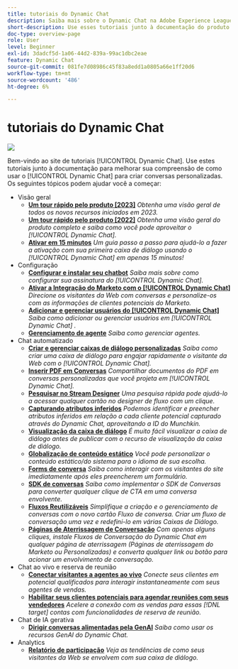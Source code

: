 ```yaml
---
title: tutoriais do Dynamic Chat
description: Saiba mais sobre o Dynamic Chat na Adobe Experience League. Use estes tutoriais junto à documentação para melhorar sua compreensão de como usar o Dynamic Chat para criar conversas personalizadas.
short-description: Use esses tutoriais junto à documentação do produto para melhorar sua compreensão das várias maneiras como o Dynamic Chat pode funcionar para você.
doc-type: overview-page
role: User
level: Beginner
exl-id: 3dadcf5d-1a06-44d2-839a-99ac1dbc2eae
feature: Dynamic Chat
source-git-commit: 081fe7d08986c45f83a8edd1a0805a66e1ff20d6
workflow-type: tm+mt
source-wordcount: '486'
ht-degree: 6%

---
```


# tutoriais do Dynamic Chat

![](assets/dynamic-chat-header.png)

Bem-vindo ao site de tutoriais [!UICONTROL Dynamic Chat]. Use estes tutoriais junto à documentação para melhorar sua compreensão de como usar o [!UICONTROL Dynamic Chat] para criar conversas personalizadas. Os seguintes tópicos podem ajudar você a começar:

* Visão geral
   * **[Um tour rápido pelo produto [2023]](product-tour.md)**
     *Obtenha uma visão geral de todos os novos recursos iniciados em 2023.*
   * **[Um tour rápido pelo produto [2022]](product-tour.md)**
     *Obtenha uma visão geral do produto completo e saiba como você pode aproveitar o [!UICONTROL Dynamic Chat].*
   * **[Ativar em 15 minutos](go-live-in-15-minutes.md)**
     *Um guia passo a passo para ajudá-lo a fazer a ativação com sua primeira caixa de diálogo usando o [!UICONTROL Dynamic Chat] em apenas 15 minutos!*
* Configuração
   * **[Configurar e instalar seu chatbot](setup.md)**
     *Saiba mais sobre como configurar sua assinatura do [!UICONTROL Dynamic Chat].*
   * **[Ativar a Integração do Marketo com o [!UICONTROL Dynamic Chat]](marketo-integration.md)**
     *Direcione os visitantes da Web com conversas e personalize-os com as informações de clientes potenciais do Marketo.*
   * **[Adicionar e gerenciar usuários do [!UICONTROL Dynamic Chat]](user-management.md)**
     *Saiba como adicionar ou gerenciar usuários em [!UICONTROL Dynamic Chat] .*
   * **[Gerenciamento de agente](agent-management.md)**
     *Saiba como gerenciar agentes.*
* Chat automatizado
   * **[Criar e gerenciar caixas de diálogo personalizadas](dialogue-management.md)**
     *Saiba como criar uma caixa de diálogo para engajar rapidamente o visitante da Web com o [!UICONTROL Dynamic Chat].*
   * **[Inserir PDF em Conversas](document-cloud-integration.md)**
     *Compartilhar documentos do PDF em conversas personalizadas que você projeta em [!UICONTROL Dynamic Chat].*
   * **[Pesquisar no Stream Designer](search-in-stream-designer.md)**
     *Uma pesquisa rápida pode ajudá-lo a acessar qualquer cartão no designer de fluxo com um clique.*
   * **[Capturando atributos inferidos](capture-inferred-attributes.md)**
     *Podemos identificar e preencher atributos inferidos em relação a cada cliente potencial capturado através do Dynamic Chat, aproveitando a ID do Munchkin.*
   * **[Visualização da caixa de diálogo](dialogue-preview.md)**
     *É muito fácil visualizar a caixa de diálogo antes de publicar com o recurso de visualização da caixa de diálogo.*
   * **[Globalização de conteúdo estático](globalization-of-static-content.md)**
     *Você pode personalizar o conteúdo estático/do sistema para o idioma de sua escolha.*
   * **[Forms de conversa](conversational-forms.md)**
     *Saiba como interagir com os visitantes do site imediatamente após eles preencherem um formulário.*
   * **[SDK de conversas](conversations-sdk.md)**
     *Saiba como implementar o SDK de Conversas para converter qualquer clique de CTA em uma conversa envolvente.*
   * **[Fluxos Reutilizáveis](reusable-flows.md)**
     *Simplifique a criação e o gerenciamento de conversas com o novo cartão Fluxo de conversa. Criar um fluxo de conversação uma vez e redefini-lo em várias Caixas de Diálogo.*
   * **[Páginas de Aterrissagem de Conversação](conversational-landing-pages.md)**
     *Com apenas alguns cliques, instale Fluxos de Conversação do Dynamic Chat em qualquer página de aterrissagem (Páginas de aterrissagem do Marketo ou Personalizadas) e converta qualquer link ou botão para acionar um envolvimento de conversação.*
* Chat ao vivo e reserva de reunião
   * **[Conectar visitantes a agentes ao vivo](connect-visitors-to-live-agents.md)**
     *Conecte seus clientes em potencial qualificados para interagir instantaneamente com seus agentes de vendas.*
   * **[Habilitar seus clientes potenciais para agendar reuniões com seus vendedores](meeting-booking.md)**
     *Acelere a conexão com as vendas para essas [!DNL target] contas com funcionalidades de reserva de reunião.*
* Chat de IA gerativa
   * **[Dirigir conversas alimentadas pela GenAI](gen-ai-features.md)**
     *Saiba como usar os recursos GenAI do Dynamic Chat.*
* Analytics
   * **[Relatório de participação](engagement-report.md)**
     *Veja as tendências de como seus visitantes da Web se envolvem com sua caixa de diálogo.*
